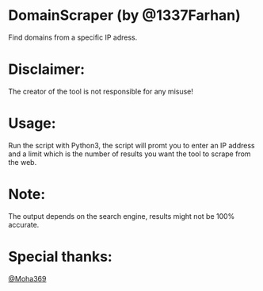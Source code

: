 # DomainScraper (by @1337Farhan)
Find domains from a specific IP adress.

# Disclaimer:
The creator of the tool is not responsible for any misuse!

# Usage:
Run the script with Python3, the script will promt you to enter an IP address and a limit which is the number of results you want the tool to scrape from the web.

# Note:
The output depends on the search engine, results might not be 100% accurate.

# Special thanks:
<a href="https://github.com/Moha369"> @Moha369<a>
